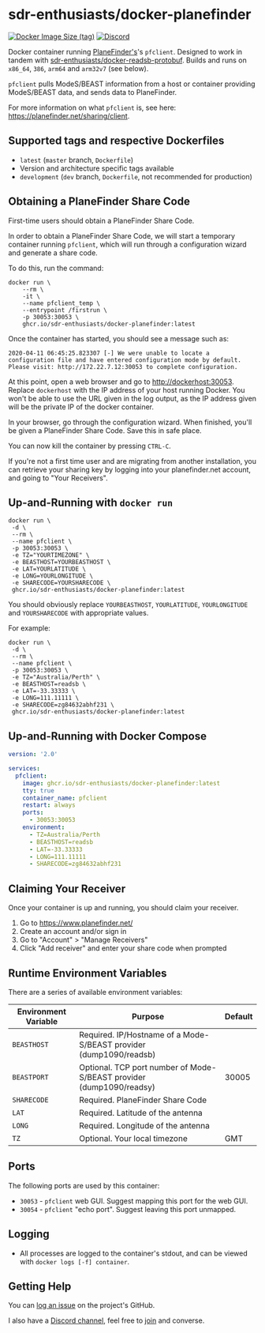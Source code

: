 # sdr-enthusiasts/docker-planefinder

[![Docker Image Size (tag)](https://img.shields.io/docker/image-size/mikenye/planefinder/latest)](https://hub.docker.com/r/mikenye/planefinder)
[![Discord](https://img.shields.io/discord/734090820684349521)](https://discord.gg/sTf9uYF)

Docker container running [PlaneFinder's](https://planefinder.net/)'s `pfclient`. Designed to work in tandem with [sdr-enthusiasts/docker-readsb-protobuf](https://github.com/sdr-enthusiasts/docker-readsb-protobuf). Builds and runs on `x86_64`, `386`, `arm64` and `arm32v7` (see below).

`pfclient` pulls ModeS/BEAST information from a host or container providing ModeS/BEAST data, and sends data to PlaneFinder.

For more information on what `pfclient` is, see here: <https://planefinder.net/sharing/client>.

## Supported tags and respective Dockerfiles

* `latest` (`master` branch, `Dockerfile`)
* Version and architecture specific tags available
* `development` (`dev` branch, `Dockerfile`, not recommended for production)

## Obtaining a PlaneFinder Share Code

First-time users should obtain a PlaneFinder Share Code.

In order to obtain a PlaneFinder Share Code, we will start a temporary container running `pfclient`, which will run through a configuration wizard and generate a share code.

To do this, run the command:

```shell
docker run \
    --rm \
    -it \
    --name pfclient_temp \
    --entrypoint /firstrun \
    -p 30053:30053 \
    ghcr.io/sdr-enthusiasts/docker-planefinder:latest
```

Once the container has started, you should see a message such as:

```text
2020-04-11 06:45:25.823307 [-] We were unable to locate a configuration file and have entered configuration mode by default. Please visit: http://172.22.7.12:30053 to complete configuration.
```

At this point, open a web browser and go to <http://dockerhost:30053>. Replace `dockerhost` with the IP address of your host running Docker. You won't be able to use the URL given in the log output, as the IP address given will be the private IP of the docker container.

In your browser, go through the configuration wizard. When finished, you'll be given a PlaneFinder Share Code. Save this in safe place.

You can now kill the container by pressing `CTRL-C`.

If you're not a first time user and are migrating from another installation, you can retrieve your sharing key by logging into your planefinder.net account, and going to "Your Receivers".

## Up-and-Running with `docker run`

```shell
docker run \
 -d \
 --rm \
 --name pfclient \
 -p 30053:30053 \
 -e TZ="YOURTIMEZONE" \
 -e BEASTHOST=YOURBEASTHOST \
 -e LAT=YOURLATITUDE \
 -e LONG=YOURLONGITUDE \
 -e SHARECODE=YOURSHARECODE \
 ghcr.io/sdr-enthusiasts/docker-planefinder:latest
```

You should obviously replace `YOURBEASTHOST`, `YOURLATITUDE`, `YOURLONGITUDE` and `YOURSHARECODE` with appropriate values.

For example:

```shell
docker run \
 -d \
 --rm \
 --name pfclient \
 -p 30053:30053 \
 -e TZ="Australia/Perth" \
 -e BEASTHOST=readsb \
 -e LAT=-33.33333 \
 -e LONG=111.11111 \
 -e SHARECODE=zg84632abhf231 \
 ghcr.io/sdr-enthusiasts/docker-planefinder:latest
```

## Up-and-Running with Docker Compose

```yaml
version: '2.0'

services:
  pfclient:
    image: ghcr.io/sdr-enthusiasts/docker-planefinder:latest
    tty: true
    container_name: pfclient
    restart: always
    ports:
      - 30053:30053
    environment:
      - TZ=Australia/Perth
      - BEASTHOST=readsb
      - LAT=-33.33333
      - LONG=111.11111
      - SHARECODE=zg84632abhf231
```

## Claiming Your Receiver

Once your container is up and running, you should claim your receiver.

1. Go to <https://www.planefinder.net/>
2. Create an account and/or sign in
3. Go to "Account" > "Manage Receivers"
4. Click "Add receiver" and enter your share code when prompted

## Runtime Environment Variables

There are a series of available environment variables:

| Environment Variable | Purpose                         | Default |
| -------------------- | ------------------------------- | ------- |
| `BEASTHOST`          | Required. IP/Hostname of a Mode-S/BEAST provider (dump1090/readsb) | |
| `BEASTPORT`          | Optional. TCP port number of Mode-S/BEAST provider (dump1090/readsy) | 30005 |
| `SHARECODE`            | Required. PlaneFinder Share Code | |
| `LAT` | Required. Latitude of the antenna | |
| `LONG` | Required. Longitude of the antenna | |
| `TZ`                 | Optional. Your local timezone | GMT     |

## Ports

The following ports are used by this container:

* `30053` - `pfclient` web GUI. Suggest mapping this port for the web GUI.
* `30054` - `pfclient` "echo port". Suggest leaving this port unmapped.

## Logging

* All processes are logged to the container's stdout, and can be viewed with `docker logs [-f] container`.

## Getting Help

You can [log an issue](https://github.com/sdr-enthusiasts/docker-planefinder/issues) on the project's GitHub.

I also have a [Discord channel](https://discord.gg/sTf9uYF), feel free to [join](https://discord.gg/sTf9uYF) and converse.
